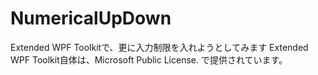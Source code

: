 # NumericalUpDown

Extended WPF Toolkitで、更に入力制限を入れようとしてみます
Extended WPF Toolkit自体は、Microsoft Public License. で提供されています。

